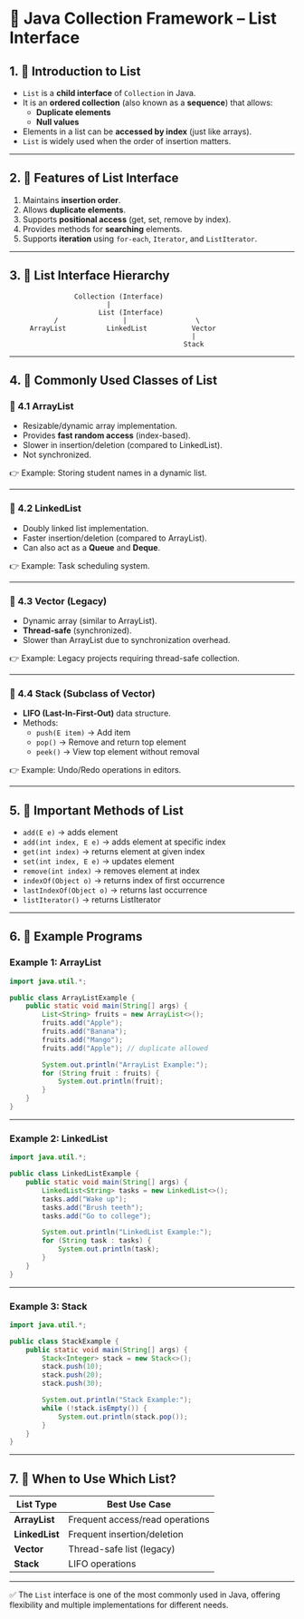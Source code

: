 
# 📘 Java Collection Framework – List Interface

## 1. 🌟 Introduction to List
- `List` is a **child interface** of `Collection` in Java.  
- It is an **ordered collection** (also known as a **sequence**) that allows:  
  - **Duplicate elements**  
  - **Null values**  
- Elements in a list can be **accessed by index** (just like arrays).  
- `List` is widely used when the order of insertion matters.  

---

## 2. 🌟 Features of List Interface
1. Maintains **insertion order**.  
2. Allows **duplicate elements**.  
3. Supports **positional access** (get, set, remove by index).  
4. Provides methods for **searching** elements.  
5. Supports **iteration** using `for-each`, `Iterator`, and `ListIterator`.  

---

## 3. 🌟 List Interface Hierarchy

```
                Collection (Interface)
                        |
                      List (Interface)
           /                |                 \
     ArrayList          LinkedList           Vector
                                             |
                                           Stack
```

---

## 4. 🌟 Commonly Used Classes of List

### 🔹 4.1 ArrayList
- Resizable/dynamic array implementation.  
- Provides **fast random access** (index-based).  
- Slower in insertion/deletion (compared to LinkedList).  
- Not synchronized.  

👉 Example: Storing student names in a dynamic list.

---

### 🔹 4.2 LinkedList
- Doubly linked list implementation.  
- Faster insertion/deletion (compared to ArrayList).  
- Can also act as a **Queue** and **Deque**.  

👉 Example: Task scheduling system.

---

### 🔹 4.3 Vector (Legacy)
- Dynamic array (similar to ArrayList).  
- **Thread-safe** (synchronized).  
- Slower than ArrayList due to synchronization overhead.  

👉 Example: Legacy projects requiring thread-safe collection.

---

### 🔹 4.4 Stack (Subclass of Vector)
- **LIFO (Last-In-First-Out)** data structure.  
- Methods:  
  - `push(E item)` → Add item  
  - `pop()` → Remove and return top element  
  - `peek()` → View top element without removal  

👉 Example: Undo/Redo operations in editors.

---

## 5. 🌟 Important Methods of List
- `add(E e)` → adds element  
- `add(int index, E e)` → adds element at specific index  
- `get(int index)` → returns element at given index  
- `set(int index, E e)` → updates element  
- `remove(int index)` → removes element at index  
- `indexOf(Object o)` → returns index of first occurrence  
- `lastIndexOf(Object o)` → returns last occurrence  
- `listIterator()` → returns ListIterator  

---

## 6. 🌟 Example Programs

### Example 1: ArrayList
```java
import java.util.*;

public class ArrayListExample {
    public static void main(String[] args) {
        List<String> fruits = new ArrayList<>();
        fruits.add("Apple");
        fruits.add("Banana");
        fruits.add("Mango");
        fruits.add("Apple"); // duplicate allowed

        System.out.println("ArrayList Example:");
        for (String fruit : fruits) {
            System.out.println(fruit);
        }
    }
}
```

---

### Example 2: LinkedList
```java
import java.util.*;

public class LinkedListExample {
    public static void main(String[] args) {
        LinkedList<String> tasks = new LinkedList<>();
        tasks.add("Wake up");
        tasks.add("Brush teeth");
        tasks.add("Go to college");

        System.out.println("LinkedList Example:");
        for (String task : tasks) {
            System.out.println(task);
        }
    }
}
```

---

### Example 3: Stack
```java
import java.util.*;

public class StackExample {
    public static void main(String[] args) {
        Stack<Integer> stack = new Stack<>();
        stack.push(10);
        stack.push(20);
        stack.push(30);

        System.out.println("Stack Example:");
        while (!stack.isEmpty()) {
            System.out.println(stack.pop());
        }
    }
}
```

---

## 7. 🌟 When to Use Which List?
| List Type   | Best Use Case |
|-------------|---------------|
| **ArrayList** | Frequent access/read operations |
| **LinkedList** | Frequent insertion/deletion |
| **Vector** | Thread-safe list (legacy) |
| **Stack** | LIFO operations |

---

✅ The `List` interface is one of the most commonly used in Java, offering flexibility and multiple implementations for different needs.

